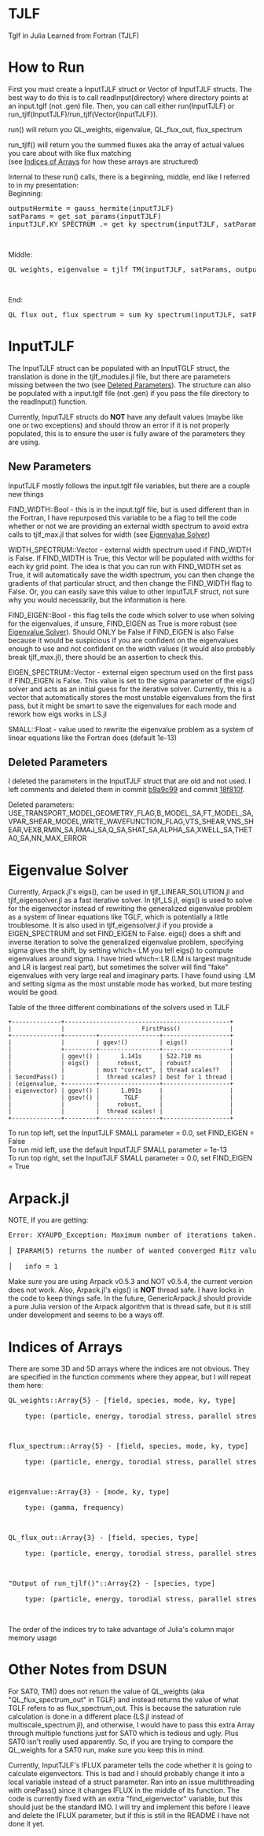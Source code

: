 # TJLF
Tglf in Julia Learned from Fortran (TJLF)

# How to Run

First you must create a InputTJLF struct or Vector of InputTJLF structs. The best way to do this is to call readInput(directory) where directory points at an input.tglf (not .gen) file. Then, you can call either run(InputTJLF) or run_tjlf(InputTJLF)/run_tjlf(Vector{InputTJLF}).

run() will return you QL_weights, eigenvalue, QL_flux_out, flux_spectrum

run_tjlf() will return you the summed fluxes aka the array of actual values you care about with like flux matching<br>
(see [Indices of Arrays](#indices-of-arrays) for how these arrays are structured)

Internal to these run() calls, there is a beginning, middle, end like I referred to in my presentation:<br>
Beginning: 
<pre>outputHermite = gauss_hermite(inputTJLF)
satParams = get_sat_params(inputTJLF)
inputTJLF.KY_SPECTRUM .= get_ky_spectrum(inputTJLF, satParams.grad_r0)</pre><br>
Middle:
<pre>QL_weights, eigenvalue = tjlf_TM(inputTJLF, satParams, outputHermite)</pre><br>
End:
<pre>QL_flux_out, flux_spectrum = sum_ky_spectrum(inputTJLF, satParams, eigenvalue[:,:,1], QL_weights)</pre>

# InputTJLF

The InputTJLF struct can be populated with an InputTGLF struct, the translation is done in the tjlf_modules.jl file, but there are parameters missing between the two (see [Deleted Parameters](#deleted-parameters)). The structure can also be populated with a input.tglf file (not .gen) if you pass the file directory to the readInput() function. 

Currently, InputTJLF structs do **NOT** have any default values (maybe like one or two exceptions) and should throw an error if it is not properly populated, this is to ensure the user is fully aware of the parameters they are using.

## New Parameters

InputTJLF mostly follows the input.tglf file variables, but there are a couple new things

FIND_WIDTH::Bool - this is in the input.tglf file, but is used different than in the Fortran, I have repurposed this variable to be a flag to tell the code whether or not we are providing an external width spectrum to avoid extra calls to tjlf_max.jl that solves for width (see [Eigenvalue Solver](#eigenvalue-solver))

WIDTH_SPECTRUM::Vector - external width spectrum used if FIND_WIDTH is False. If FIND_WIDTH is True, this Vector will be populated with widths for each ky grid point. The idea is that you can run with FIND_WIDTH set as True, it will automatically save the width spectrum, you can then change the gradients of that particular struct, and then change the FIND_WIDTH flag to False. Or, you can easily save this value to other InputTJLF struct, not sure why you would necessarily, but the information is here.

FIND_EIGEN::Bool - this flag tells the code which solver to use when solving for the eigenvalues, if unsure, FIND_EIGEN as True is more robust (see [Eigenvalue Solver](#eigenvalue-solver)). Should ONLY be False if FIND_EIGEN is also False because it would be suspicious if you are confident on the eigenvalues enough to use and not confident on the width values (it would also probably break tjlf_max.jl), there should be an assertion to check this.

EIGEN_SPECTRUM::Vector - external eigen spectrum used on the first pass if FIND_EIGEN is False. This value is set to the sigma parameter of the eigs() solver and acts as an initial guess for the iterative solver. Currently, this is a vector that automatically stores the most unstable eigenvalues from the first pass, but it might be smart to save the eigenvalues for each mode and rework how eigs works in LS.jl

SMALL::Float - value used to rewrite the eigenvalue problem as a system of linear equations like the Fortran does (default 1e-13)

## Deleted Parameters

I deleted the parameters in the InputTJLF struct that are old and not used. I left comments and deleted them in commit [b9a9c99](https://github.com/ProjectTorreyPines/TJLF.jl/commit/b9a9c99b40a3ba5fcbc683eb94df4ec8b6fd5671) and commit [18f810f](https://github.com/ProjectTorreyPines/TJLF.jl/commit/18f810fdf277a691b584f987781b976cccdcbb5b).

Deleted parameters: USE_TRANSPORT_MODEL,GEOMETRY_FLAG,B_MODEL_SA,FT_MODEL_SA,VPAR_SHEAR_MODEL,WRITE_WAVEFUNCTION_FLAG,VTS_SHEAR,VNS_SHEAR,VEXB,RMIN_SA,RMAJ_SA,Q_SA,SHAT_SA,ALPHA_SA,XWELL_SA,THETA0_SA,NN_MAX_ERROR

# Eigenvalue Solver

Currently, Arpack.jl's eigs(), can be used in tjlf_LINEAR_SOLUTION.jl and tjlf_eigensolver.jl as a fast iterative solver. In tjlf_LS.jl, eigs() is used to solve for the eigenvector instead of rewriting the generalized eigenvalue problem as a system of linear equations like TGLF, which is potentially a little troublesome. It is also used in tjlf_eigensolver.jl if you provide a EIGEN_SPECTRUM and set FIND_EIGEN to False. eigs() does a shift and inverse iteration to solve the generalized eigenvalue problem, specifying sigma gives the shift, by setting which=:LM you tell eigs() to compute eigenvalues around sigma. I have tried which=:LR (LM is largest magnitude and LR is largest real part), but sometimes the solver will find "fake" eigenvalues with very large real and imaginary parts. I have found using :LM and setting sigma as the most unstable mode has worked, but more testing would be good.

Table of the three different combinations of the solvers used in TJLF
```
+--------------+-----------------------------------------------+
|              |                      FirstPass()              |
+--------------+---------+-----------------+-------------------+
|              |         | ggev!()         | eigs()            |
|              +---------+-----------------+-------------------+
|              | ggev!() |      1.141s     | 522.710 ms        |
|              | eigs()  |     robust,     | robust?           |
|              |         | most "correct", | thread scales??   |
| SecondPass() |         |  thread scales? | best for 1 thread |
| (eigenvalue, +---------+-----------------+-------------------+
| eigenvector) | ggev!() |      1.091s     |                   |
|              | gsev!() |       TGLF      |                   |
|              |         |     robust,     |                   |
|              |         |  thread scales! |                   |
+--------------+---------+-----------------+-------------------+
```
To run top left, set the InputTJLF SMALL parameter = 0.0, set FIND_EIGEN = False<br>
To run mid left, use the default InputTJLF SMALL parameter = 1e-13<br>
To run top right, set the InputTJLF SMALL parameter = 0.0, set FIND_EIGEN = True<br>

# Arpack.jl

NOTE, If you are getting:<br>
<pre>
Error: XYAUPD_Exception: Maximum number of iterations taken. All possible eigenvalues of OP has been found.<br>
│ IPARAM(5) returns the number of wanted converged Ritz values.<br>
│   info = 1</pre>

Make sure you are using Arpack v0.5.3 and NOT v0.5.4, the current version does not work. Also, Arpack.jl's eigs() is **NOT** thread safe. I have locks in the code to keep things safe. In the future, GenericArpack.jl should provide a pure Julia version of the Arpack algorithm that is thread safe, but it is still under development and seems to be a ways off.

# Indices of Arrays

There are some 3D and 5D arrays where the indices are not obvious. They are specified in the function comments where they appear, but I will repeat them here:<br>
<pre>QL_weights::Array{5} - [field, species, mode, ky, type]<br>
    type: (particle, energy, torodial stress, parallel stress, exchange)</pre><br>
<pre>flux_spectrum::Array{5} - [field, species, mode, ky, type]<br>
    type: (particle, energy, torodial stress, parallel stress, exchange)</pre><br>
<pre>eigenvalue::Array{3} - [mode, ky, type]<br>
    type: (gamma, frequency)</pre><br>
<pre>QL_flux_out::Array{3} - [field, species, type]<br>
    type: (particle, energy, torodial stress, parallel stress, exchange)</pre><br>
<pre>"Output of run_tjlf()"::Array{2} - [species, type]<br>
    type: (particle, energy, torodial stress, parallel stress, exchange)</pre><br>
The order of the indices try to take advantage of Julia's column major memory usage


# Other Notes from DSUN

For SAT0, TM() does not return the value of QL_weights (aka "QL_flux_spectrum_out" in TGLF) and instead returns the value of what TGLF refers to as flux_spectrum_out. This is because the saturation rule calculation is done in a different place (LS.jl instead of multiscale_spectrum.jl), and otherwise, I would have to pass this extra Array through multiple functions just for SAT0 which is tedious and ugly. Plus SAT0 isn't really used apparently. So, if you are trying to compare the QL_weights for a SAT0 run, make sure you keep this in mind.

Currently, InputTJLF's IFLUX parameter tells the code whether it is going to calculate eigenvectors. This is bad and I should probably change it into a local variable instead of a struct parameter. Ran into an issue multithreading with onePass() since it changes IFLUX in the middle of its function. The code is currently fixed with an extra "find_eigenvector" variable, but this should just be the standard IMO. I will try and implement this before I leave and delete the IFLUX parameter, but if this is still in the README I have not done it yet.
